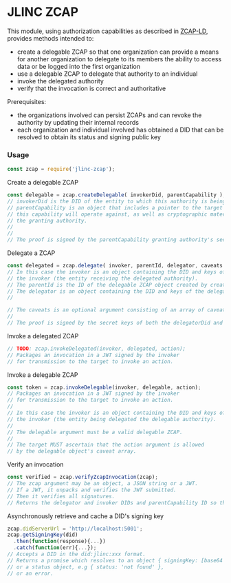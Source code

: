 # JLINC ZCAP

This module, using authorization capabilities as described in [ZCAP-LD](https://w3c-ccg.github.io/zcap-ld/), provides methods intended to:

* create a delegable ZCAP so that one organization can provide a means for another organization to delegate to its members the ability to access data or be logged into the first organization
* use a delegable ZCAP to delegate that authority to an individual
* invoke the delegated authority
* verify that the invocation is correct and authoritative

Prerequisites:

* the organizations involved can persist ZCAPs and can revoke the authority by updating their internal records
* each organization and individual involved has obtained a DID that can be resolved to obtain its status and signing public key

### Usage

```js
const zcap = require('jlinc-zcap');
```

Create a delegable ZCAP

```js
const delegable = zcap.createDelegable( invokerDid, parentCapability );
// invokerDid is the DID of the entity to which this authority is being granted.
// parentCapability is an object that includes a pointer to the target url that
// this capability will operate against, as well as cryptographic material for
// the granting authority.
//
//
// The proof is signed by the parentCapability granting authority's secret key.
```



Delegate a ZCAP

```js
const delegated = zcap.delegate( invoker, parentId, delegator, caveats );
// In this case the invoker is an object containing the DID and keys of
// the invoker (the entity receiving the delegated authority).
// The parentId is the ID of the delegable ZCAP object created by createDelegable.
// The delegator is an object containing the DID and keys of the delegator.
//

// The caveats is an optional argument consisting of an array of caveat objects.
//
// The proof is signed by the secret keys of both the delegatorDid and the invokerDid.

```

Invoke a delegated ZCAP

```js
// TODO: zcap.invokeDelegated(invoker, delegated, action);
// Packages an invocation in a JWT signed by the invoker
// for transmission to the target to invoke an action.
```

Invoke a delegable ZCAP

```js
const token = zcap.invokeDelegable(invoker, delegable, action);
// Packages an invocation in a JWT signed by the invoker
// for transmission to the target to invoke an action.
//
// In this case the invoker is an object containing the DID and keys of
// the invoker (the entity being delegated the delegable authority).
//
// The delegable argument must be a valid delegable ZCAP.
//
// The target MUST ascertain that the action argument is allowed
// by the delegable object's caveat array.
```

Verify an invocation

```js
const verified = zcap.verifyZcapInvocation(zcap);
// The zcap argument may be an object, a JSON string or a JWT.
// If a JWT, it unpacks and verifies the JWT submitted.
// Then it verifies all signatures.
// Returns the delegator and invoker DIDs and parentCapability ID so they can be verified as unrevoked.
```

Asynchronously retrieve and cache a DID's signing key

```js
zcap.didServerUrl = 'http://localhost:5001';
zcap.getSigningKey(did)
  .then(function(response){...})
  .catch(function(err){...});
// Accepts a DID in the did:jlinc:xxx format.
// Returns a promise which resolves to an object { signingKey: [base64 encoded public key] },
// or a status object, e.g { status: 'not found' },
// or an error.
```
